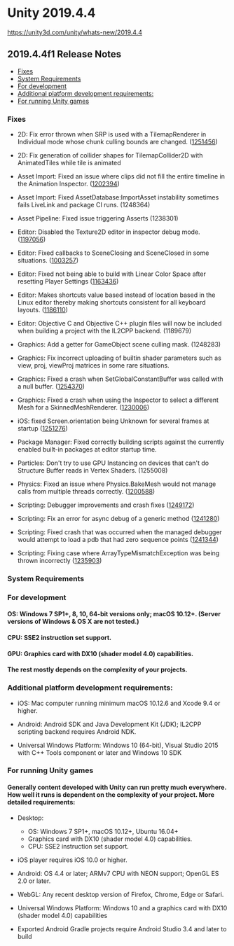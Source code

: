 # Unity 2019.4.4

https://unity3d.com/unity/whats-new/2019.4.4

## 2019.4.4f1 Release Notes

- [Fixes](#fixes)
- [System Requirements](#system-requirements)
- [For development](#for-development)
- [Additional platform development requirements:](#additional-platform-development-requirements)
- [For running Unity games](#for-running-unity-games)


### Fixes

*   2D: Fix error thrown when SRP is used with a TilemapRenderer in Individual mode whose chunk culling bounds are changed. ([1251456](https://issuetracker.unity3d.com/issues/srp-core-exception-thrown-when-placing-a-tile-thats-larger-than-the-tilemap-grid-size))
    
*   2D: Fix generation of collider shapes for TilemapCollider2D with AnimatedTiles while tile is animated
    
*   Asset Import: Fixed an issue where clips did not fill the entire timeline in the Animation Inspector. ([1202394](https://issuetracker.unity3d.com/issues/the-total-frames-of-the-animation-does-not-fill-the-timeline))
    
*   Asset Import: Fixed AssetDatabase:ImportAsset instability sometimes fails LiveLink and package CI runs. (1248364)
    
*   Asset Pipeline: Fixed issue triggering Asserts (1238301)
    
*   Editor: Disabled the Texture2D editor in inspector debug mode. ([1197056](https://issuetracker.unity3d.com/issues/imported-objects-settings-properties-are-not-saved-in-the-inspector-debug-mode))
    
*   Editor: Fixed callbacks to SceneClosing and SceneClosed in some situations. ([1003257](https://issuetracker.unity3d.com/issues/editorscenemanager-sceneclosing-and-sceneclosed-callbacks-are-not-called-when-switching-between-scenes))
    
*   Editor: Fixed not being able to build with Linear Color Space after resetting Player Settings ([1163436](https://issuetracker.unity3d.com/issues/unable-to-build-ios-with-linear-color-space-after-resetting-player-settings))
    
*   Editor: Makes shortcuts value based instead of location based in the Linux editor thereby making shortcuts consistent for all keyboard layouts. ([1186110](https://issuetracker.unity3d.com/issues/linux-default-shortcuts-for-different-keyboard-locations-are-physical-location-based-not-letter-based))
    
*   Editor: Objective C and Objective C++ plugin files will now be included when building a project with the IL2CPP backend. (1189679)
    
*   Graphics: Add a getter for GameObject scene culling mask. (1248283)
    
*   Graphics: Fix incorrect uploading of builtin shader parameters such as view, proj, viewProj matrices in some rare situations.
    
*   Graphics: Fixed a crash when SetGlobalConstantBuffer was called with a null buffer. ([1254370](https://issuetracker.unity3d.com/issues/project-crashes-when-calling-commandbuffer-dot-setglobalconstantbuffer-with-null))
    
*   Graphics: Fixed a crash when using the Inspector to select a different Mesh for a SkinnedMeshRenderer. ([1230006](https://issuetracker.unity3d.com/issues/macos-editor-crashes-when-changing-mesh-in-skinned-mesh-renderer))
    
*   iOS: fixed Screen.orientation being Unknown for several frames at startup ([1251276](https://issuetracker.unity3d.com/issues/getting-unknown-screen-orientation-for-a-few-frames-when-the-splash-screen-is-disabled))
    
*   Package Manager: Fixed correctly building scripts against the currently enabled built-in packages at editor startup time.
    
*   Particles: Don't try to use GPU Instancing on devices that can't do Structure Buffer reads in Vertex Shaders. (1255008)
    
*   Physics: Fixed an issue where Physics.BakeMesh would not manage calls from multiple threads correctly. ([1200588](https://issuetracker.unity3d.com/issues/crash-after-physics-dot-physx-foundation-invalid-registration-detected-errors-show-up-when-using-physics-dot-bakemesh))
    
*   Scripting: Debugger improvements and crash fixes ([1249172](https://issuetracker.unity3d.com/issues/macos-crash-on-buffer-add-value-full-when-debugging-with-code-editor-attached))
    
*   Scripting: Fix an error for async debug of a generic method ([1241280](https://issuetracker.unity3d.com/issues/crash-when-performing-step-over))
    
*   Scripting: Fixed crash that was occurred when the managed debugger would attempt to load a pdb that had zero sequence points ([1241344](https://issuetracker.unity3d.com/issues/macos-editor-crashes-on-mono-log-write-logfile-when-attaching-a-debugger-and-then-setting-a-breakpoint))
    
*   Scripting: Fixing case where ArrayTypeMismatchException was being thrown incorrectly ([1235903](https://issuetracker.unity3d.com/issues/mono-arraytypemismatchexception-is-thrown-when-using-array-of-generic-icollection))
    

### System Requirements

### For development

#### OS: Windows 7 SP1+, 8, 10, 64-bit versions only; macOS 10.12+. (Server versions of Windows & OS X are not tested.)

#### CPU: SSE2 instruction set support.

#### GPU: Graphics card with DX10 (shader model 4.0) capabilities.

#### The rest mostly depends on the complexity of your projects.

### Additional platform development requirements:

*   iOS: Mac computer running minimum macOS 10.12.6 and Xcode 9.4 or higher.
    
*   Android: Android SDK and Java Development Kit (JDK); IL2CPP scripting backend requires Android NDK.
    
*   Universal Windows Platform: Windows 10 (64-bit), Visual Studio 2015 with C++ Tools component or later and Windows 10 SDK
    

### For running Unity games

#### Generally content developed with Unity can run pretty much everywhere. How well it runs is dependent on the complexity of your project. More detailed requirements:

*   Desktop:
    
    *   OS: Windows 7 SP1+, macOS 10.12+, Ubuntu 16.04+
    *   Graphics card with DX10 (shader model 4.0) capabilities.
    *   CPU: SSE2 instruction set support.
*   iOS player requires iOS 10.0 or higher.
    
*   Android: OS 4.4 or later; ARMv7 CPU with NEON support; OpenGL ES 2.0 or later.
    
*   WebGL: Any recent desktop version of Firefox, Chrome, Edge or Safari.
    
*   Universal Windows Platform: Windows 10 and a graphics card with DX10 (shader model 4.0) capabilities
    
*   Exported Android Gradle projects require Android Studio 3.4 and later to build